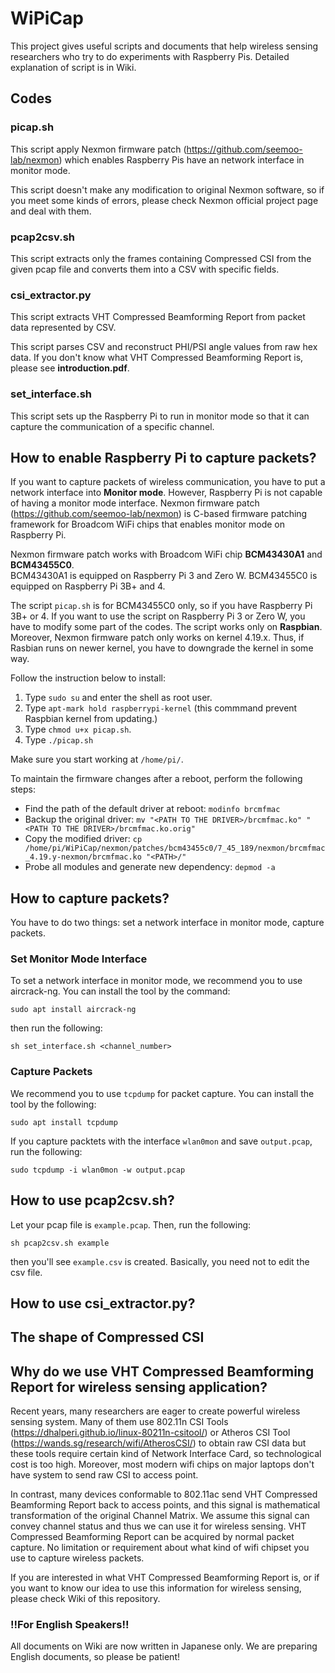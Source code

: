 # WiPiCap
This project gives useful scripts and documents that help wireless sensing researchers who try to do experiments with Raspberry Pis.
Detailed explanation of script is in Wiki.

## Codes
### picap.sh
This script apply Nexmon firmware patch (https://github.com/seemoo-lab/nexmon) which enables Raspberry Pis have an network interface in monitor mode.

This script doesn't make any modification to original Nexmon software, so if you meet some kinds of errors, please check Nexmon official project page and deal with them.

### pcap2csv.sh
This script extracts only the frames containing Compressed CSI from the given pcap file and converts them into a CSV with specific fields.

### csi_extractor.py
This script extracts VHT Compressed Beamforming Report from packet data represented by CSV.

This script parses CSV and reconstruct PHI/PSI angle values from raw hex data.
If you don't know what VHT Compressed Beamforming Report is, please see **introduction.pdf**.

### set_interface.sh
This script sets up the Raspberry Pi to run in monitor mode so that it can capture the communication of a specific channel.

## How to enable Raspberry Pi to capture packets?
If you want to capture packets of wireless communication, you have to put a network interface into **Monitor mode**.  However, Raspberry Pi is not capable of having a monitor mode interface.  Nexmon firmware patch (https://github.com/seemoo-lab/nexmon) is C-based firmware patching framework for Broadcom WiFi chips that enables monitor mode on Raspberry Pi.

Nexmon firmware patch works with Broadcom WiFi chip **BCM43430A1** and **BCM43455C0**.  <br>BCM43430A1 is equipped on Raspberry Pi 3 and Zero W.  BCM43455C0 is equipped on Raspberry Pi 3B+ and 4.

The script `picap.sh` is for BCM43455C0 only, so if you have Raspberry Pi 3B+ or 4.  If you want to use the script on Raspberry Pi 3 or Zero W, you have to modify some part of the codes.  The script works only on **Raspbian**.  Moreover, Nexmon firmware patch only works on kernel 4.19.x.  Thus, if Rasbian runs on newer kernel, you have to downgrade the kernel in some way.

Follow the instruction below to install:

1. Type `sudo su` and enter the shell as root user.
2. Type `apt-mark hold raspberrypi-kernel` (this commmand prevent Raspbian kernel from updating.)
3. Type `chmod u+x picap.sh`.
4. Type `./picap.sh`

Make sure you start working at `/home/pi/`.

To maintain the firmware changes after a reboot, perform the following steps:
- Find the path of the default driver at reboot: `modinfo brcmfmac`
- Backup the original driver: `mv "<PATH TO THE DRIVER>/brcmfmac.ko" "<PATH TO THE DRIVER>/brcmfmac.ko.orig"`
- Copy the modified driver: `cp /home/pi/WiPiCap/nexmon/patches/bcm43455c0/7_45_189/nexmon/brcmfmac_4.19.y-nexmon/brcmfmac.ko "<PATH>/"`
- Probe all modules and generate new dependency: `depmod -a`

## How to capture packets?
You have to do two things: set a network interface in monitor mode, capture packets.
### Set Monitor Mode Interface
To set a network interface in monitor mode, we recommend you to use aircrack-ng.  You can install the tool by the command:

`sudo apt install aircrack-ng`

then run the following:

`sh set_interface.sh <channel_number>`


### Capture Packets
We recommend you to use `tcpdump` for packet capture.  You can install the tool by the following:

`sudo apt install tcpdump`

If you capture packtets with the interface `wlan0mon` and save `output.pcap`, run the following:

`sudo tcpdump -i wlan0mon -w output.pcap`

## How to use pcap2csv.sh?

Let your pcap file is `example.pcap`.  Then, run the following:

`sh pcap2csv.sh example`

then you'll see `example.csv` is created.  Basically, you need not to edit the csv file.

## How to use csi_extractor.py?


## The shape of Compressed CSI


## Why do we use VHT Compressed Beamforming Report for wireless sensing application?
Recent years, many researchers are eager to create powerful wireless sensing system.  Many of them use 802.11n CSI Tools (https://dhalperi.github.io/linux-80211n-csitool/) or Atheros CSI Tool (https://wands.sg/research/wifi/AtherosCSI/) to obtain raw CSI data but these tools require certain kind of Network Interface Card, so technological cost is too high.  Moreover, most modern wifi chips on major laptops don't have system to send raw CSI to access point.

In contrast, many devices conformable to 802.11ac send VHT Compressed Beamforming Report back to access points, and this signal is mathematical transformation of the original Channel Matrix.  We assume this signal can convey channel status and thus we can use it for wireless sensing.  VHT Compressed Beamforming Report can be acquired by normal packet capture.  No limitation or requirement about what kind of wifi chipset you use to capture wireless packets.

If you are interested in what VHT Compressed Beamforming Report is, or if you want to know our idea to use this information for wireless sensing, please check Wiki of this repository.

### !!For English Speakers!!
All documents on Wiki are now written in Japanese only.  We are preparing English documents, so please be patient!

